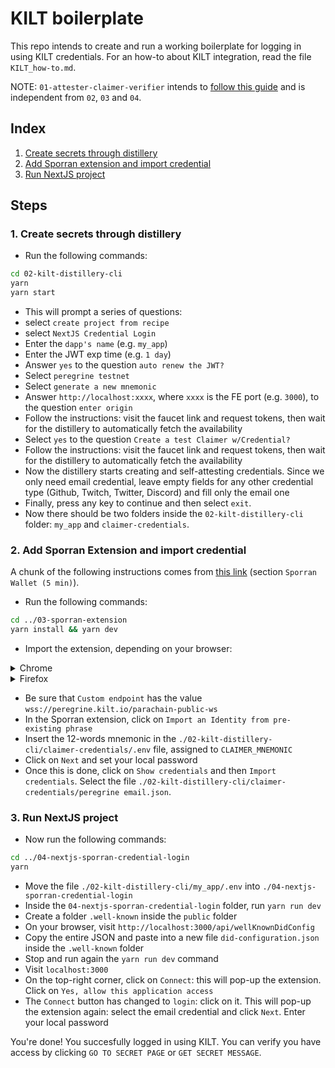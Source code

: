 # KILT boilerplate

This repo intends to create and run a working boilerplate for logging in using KILT credentials.
For an how-to about KILT integration, read the file `KILT_how-to.md`.

NOTE: `01-attester-claimer-verifier` intends to [follow this guide](https://docs.kilt.io/docs/develop/workshop/welcome) and is independent from `02`, `03` and `04`.

## Index

1. [Create secrets through distillery](#step1)
2. [Add Sporran extension and import credential](#step2)
3. [Run NextJS project](#step3)

## Steps

### <a name="step1"></a>1. Create secrets through distillery

- Run the following commands:
```bash
cd 02-kilt-distillery-cli
yarn
yarn start
```
- This will prompt a series of questions:
- select `create project from recipe`
- select `NextJS Credential Login`
- Enter the `dapp's name` (e.g. `my_app`)
- Enter the JWT exp time (e.g. `1 day`)
- Answer `yes` to the question `auto renew the JWT?`
- Select `peregrine testnet`
- Select `generate a new mnemonic`
- Answer `http://localhost:xxxx`, where `xxxx` is the FE port (e.g. `3000`), to the question `enter origin`
- Follow the instructions: visit the faucet link and request tokens, then wait for the distillery to automatically fetch the availability
- Select `yes` to the question `Create a test Claimer w/Credential?`
- Follow the instructions: visit the faucet link and request tokens, then wait for the distillery to automatically fetch the availability
- Now the distillery starts creating and self-attesting credentials. Since we only need email credential, leave empty fields for any other credential type (Github, Twitch, Twitter, Discord) and fill only the email one
- Finally, press any key to continue and then select `exit`.
- Now there should be two folders inside the `02-kilt-distillery-cli` folder: `my_app` and `claimer-credentials`.

### <a name="step2"></a>2. Add Sporran Extension and import credential

A chunk of the following instructions comes from [this link](https://hackmd.io/@dTGKTsAWSxi6eYV5aeFnXA/BkzbzlBu5) (section `Sporran Wallet (5 min)`).
- Run the following commands:
```bash
cd ../03-sporran-extension
yarn install && yarn dev
```
 - Import the extension, depending on your browser:

<details><summary>Chrome</summary>
<ul>
<li>Visit <code>chrome://extensions</code></li>
<li>At the top-right corner, click on <code>Developer mode</code> to enable it</li>
<li>At the top-left corner, click on <code>Load unpacked</code></li>
<li>Select the <code>./sporran-extension/dist</code> folder</li>
</ul>
</details>

<details><summary>Firefox</summary>
<ul>
<li>Visit <code>about:debugging#/runtime/this-firefox</code></li>
<li>Click on <code>Load Temporary Add-on...</code></li>
<li>Select the file <code>./03-sporran-extension/dist/manifest.json</code></li>
</ul>
</details>

- Be sure that `Custom endpoint` has the value `wss://peregrine.kilt.io/parachain-public-ws`
- In the Sporran extension, click on `Import an Identity from pre-existing phrase`
- Insert the 12-words mnemonic in the `./02-kilt-distillery-cli/claimer-credentials/.env` file, assigned to `CLAIMER_MNEMONIC`
- Click on `Next` and set your local password
- Once this is done, click on `Show credentials` and then `Import credentials`. Select the file `./02-kilt-distillery-cli/claimer-credentials/peregrine email.json`.


### <a name="step3"></a>3. Run NextJS project

- Now run the following commands:
```bash
cd ../04-nextjs-sporran-credential-login
yarn
```
- Move the file `./02-kilt-distillery-cli/my_app/.env` into `./04-nextjs-sporran-credential-login`
- Inside the `04-nextjs-sporran-credential-login` folder, run `yarn run dev`
- Create a folder `.well-known` inside the `public` folder
- On your browser, visit `http://localhost:3000/api/wellKnownDidConfig`
- Copy the entire JSON and paste into a new file `did-configuration.json` inside the `.well-known` folder
- Stop and run again the `yarn run dev` command
- Visit `localhost:3000`
- On the top-right corner, click on `Connect`: this will pop-up the extension. Click on `Yes, allow this application access`
- The `Connect` button has changed to `login`: click on it. This will pop-up the extension again: select the email credential and click `Next`. Enter your local password

You're done! You succesfully logged in using KILT. You can verify you have access by clicking `GO TO SECRET PAGE`  or `GET SECRET MESSAGE`. 
